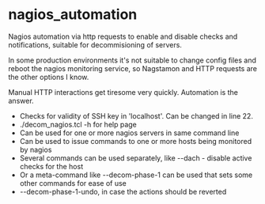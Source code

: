 # nagios_automation
Nagios automation via http requests to enable and disable checks and notifications, suitable for decommisioning of servers.

In some production environments it's not suitable to change config files and reboot the nagios monitoring service, so Nagstamon and HTTP requests are the other options I know.

Manual HTTP interactions get tiresome very quickly.
Automation is the answer.

- Checks for validity of SSH key in 'localhost'.  Can be changed in line 22.
- ./decom_nagios.tcl -h  for help page
- Can be used for one or more nagios servers in same command line
- Can be used to issue commands to one or more hosts being monitored by nagios
- Several commands can be used separately, like --dach - disable active checks for the host
- Or a meta-command like --decom-phase-1 can be used that sets some other commands for ease of use
- --decom-phase-1-undo, in case the actions should be reverted

